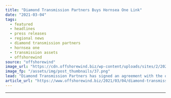 ```yaml
---
title: "Diamond Transmission Partners Buys Hornsea One Link"
date: "2021-03-04"
tags: 
  - featured
  - headlines
  - press releases
  - regional news
  - diamond transmission partners
  - hornsea one
  - transmission assets
  - offshorewind
source: "offshorewind"
image_url: "https://cdn.offshorewind.biz/wp-content/uploads/sites/2/2021/03/04123003/Diamond-Transmission-Partners-Buys-Hornsea-One-Link.png"
image_fp: "/assets/img/post_thumbnails/37.png"
lead: "Diamond Transmission Partners has signed an agreement with the owners of the Hornsea One"
article_url: "https://www.offshorewind.biz/2021/03/04/diamond-transmission-partners-buys-hornsea-one-link/"
---
```


---
